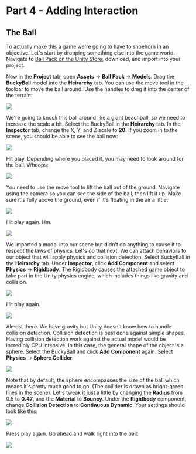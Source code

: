 # Part 4 - Adding Interaction

## The Ball

To actually make this a game we're going to have to shoehorn in an objective. Let's start by dropping something else into the game world. Navigate to [Ball Pack on the Unity Store](http://u3d.as/1BU), download, and import into your project.

Now in the **Project** tab, open **Assets** -> **Ball Pack** -> **Models**. Drag the **BuckyBall** model into the **Heirarchy** tab. You can use the move tool in the toolbar to move the ball around. Use the handles to drag it into the center of the terrain:

![](images/037_create_ball.gif)

We're going to knock this ball around like a giant beachball, so we need to increase the scale a bit. Select the BuckyBall in the **Heirarchy** tab. In the **Inspector** tab, change the X, Y, and Z scale to **20**. If you zoom in to the scene, you should be able to see the ball now:

![](images/038_increase_ball_size.gif)

Hit play. Depending where you placed it, you may need to look around for the ball. Whoops:

![](images/039_ball_in_ground.gif)

You need to use the move tool to lift the ball out of the ground. Navigate using the camera so you can see the side of the ball, then lift it up. Make sure it's fully above the ground, even if it's floating in the air a little:

![](images/040_pull_ball_up.gif)

Hit play again. Hm.

![](images/041_just_floating_there.gif)

We imported a model into our scene but didn't do anything to cause it to respect the laws of physics. Let's do that next. We can attach behaviors to our object that will apply physics and collision detection. Select BuckyBall in the **Heirarchy** tab. Under **Inspector**, click **Add Component** and select **Physics** -> **Rigidbody**. The Rigidbody causes the attached game object to take part in the Unity physics engine, which includes things like gravity and collision.

![](images/042_add_rigidbody.gif)

Hit play again.

![](images/043_ball_falling.gif)

Almost there. We have gravity but Unity doesn't know how to handle collision detection. Collision detection is best done against simple shapes. Having collision detection work against the actual model would be incredibly CPU intensive. In this case, the general shape of the object is a sphere. Select the BuckyBall and click **Add Component** again. Select **Physics** -> **Sphere Collider**.

![](images/044_sphere_collider.gif)

Note that by default, the sphere encompasses the size of the ball which means it's pretty much good to go. (The collider is drawn as bright-green lines in the scene). Let's tweak it just a little by changing the **Radius** from 0.5 to **0.47**, and the **Material** to **Bouncy**. Under the **Rigidbody** component, change **Collision Detection** to **Continuous Dynamic**. Your settings should look like this:

![](images/045_buckyball_settings.png)

Press play again. Go ahead and walk right into the ball:

![](images/046_bouncing_the_ball.gif)


